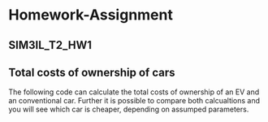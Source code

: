 # Homework-Assignment
## SIM3IL_T2_HW1

## Total costs of ownership of cars

The following code can calculate the total costs of ownership of an EV and an conventional car.
Further it is possible to compare both calcualtions and you will see which car is cheaper, depending
on assumped parameters.



